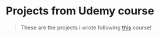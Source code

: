 # Projects from Udemy course
> These are the projects i wrote following [this](https://www.udemy.com/course/golang-hacking) course!
